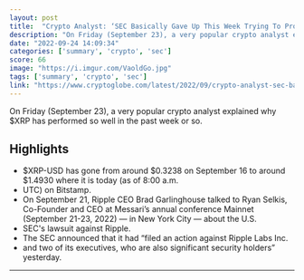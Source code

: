 ```yaml
---
layout: post
title:  "Crypto Analyst: ‘SEC Basically Gave Up This Week Trying To Prove XRP Is a Security’"
description: "On Friday (September 23), a very popular crypto analyst explained why $XRP has performed so well in the past week or so."
date: "2022-09-24 14:09:34"
categories: ['summary', 'crypto', 'sec']
score: 66
image: "https://i.imgur.com/VaoldGo.jpg"
tags: ['summary', 'crypto', 'sec']
link: "https://www.cryptoglobe.com/latest/2022/09/crypto-analyst-sec-basically-gave-up-this-week-trying-to-prove-xrp-is-a-security/"
---
```


On Friday (September 23), a very popular crypto analyst explained why $XRP has performed so well in the past week or so.

## Highlights

- $XRP-USD has gone from around $0.3238 on September 16 to around $1.4930 where it is today (as of 8:00 a.m.
- UTC) on Bitstamp.
- On September 21, Ripple CEO Brad Garlinghouse talked to Ryan Selkis, Co-Founder and CEO at Messari’s annual conference Mainnet (September 21-23, 2022) — in New York City — about the U.S.
- SEC's lawsuit against Ripple.
- The SEC announced that it had “filed an action against Ripple Labs Inc.
- and two of its executives, who are also significant security holders” yesterday.

---
